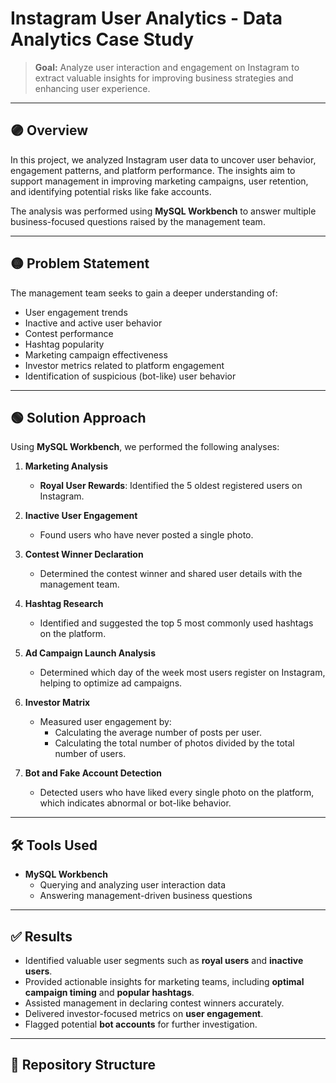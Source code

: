 # Instagram User Analytics - Data Analytics Case Study

> **Goal:** Analyze user interaction and engagement on Instagram to extract valuable insights for improving business strategies and enhancing user experience.

---

## 🟣 Overview

In this project, we analyzed Instagram user data to uncover user behavior, engagement patterns, and platform performance. The insights aim to support management in improving marketing campaigns, user retention, and identifying potential risks like fake accounts. 

The analysis was performed using **MySQL Workbench** to answer multiple business-focused questions raised by the management team.

---

## 🟡 Problem Statement

The management team seeks to gain a deeper understanding of:
- User engagement trends
- Inactive and active user behavior
- Contest performance
- Hashtag popularity
- Marketing campaign effectiveness
- Investor metrics related to platform engagement
- Identification of suspicious (bot-like) user behavior

---

## 🟢 Solution Approach

Using **MySQL Workbench**, we performed the following analyses:

1. **Marketing Analysis**
   - **Royal User Rewards**: Identified the 5 oldest registered users on Instagram.

2. **Inactive User Engagement**
   - Found users who have never posted a single photo.

3. **Contest Winner Declaration**
   - Determined the contest winner and shared user details with the management team.

4. **Hashtag Research**
   - Identified and suggested the top 5 most commonly used hashtags on the platform.

5. **Ad Campaign Launch Analysis**
   - Determined which day of the week most users register on Instagram, helping to optimize ad campaigns.

6. **Investor Matrix**
   - Measured user engagement by:
     - Calculating the average number of posts per user.
     - Calculating the total number of photos divided by the total number of users.

7. **Bot and Fake Account Detection**
   - Detected users who have liked every single photo on the platform, which indicates abnormal or bot-like behavior.

---

## 🛠️ Tools Used

- **MySQL Workbench**
   - Querying and analyzing user interaction data
   - Answering management-driven business questions

---

## ✅ Results

- Identified valuable user segments such as **royal users** and **inactive users**.
- Provided actionable insights for marketing teams, including **optimal campaign timing** and **popular hashtags**.
- Assisted management in declaring contest winners accurately.
- Delivered investor-focused metrics on **user engagement**.
- Flagged potential **bot accounts** for further investigation.

---

## 📂 Repository Structure

